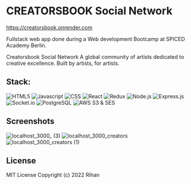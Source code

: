 # CREATORSBOOK Social Network

https://creatorsbook.onrender.com

Fullstack web app done during a Web development Bootcamp at SPICED Academy Berlin.

Creatorsbook Social Network
A global community of artists dedicated to creative excellence. Built by artists, for artists.

## Stack:

![HTML5](https://img.shields.io/badge/HTML5-E34F26?style=for-the-badge&logo=html5&logoColor=white)
![Javascript](https://img.shields.io/badge/JavaScript-323330?style=for-the-badge&logo=javascript&logoColor=F7DF1E)
![CSS](https://img.shields.io/badge/CSS3-1572B6?style=for-the-badge&logo=css3&logoColor=white)
![React](https://img.shields.io/badge/react-%2320232a.svg?style=for-the-badge&logo=react&logoColor=%2361DAFB)
![Redux](https://img.shields.io/badge/redux-%23593d88.svg?style=for-the-badge&logo=redux&logoColor=white)
![Node.js](https://img.shields.io/badge/Node.js-43853D?style=for-the-badge&logo=node.js&logoColor=white)
![Express.js](https://img.shields.io/badge/express.js-%23404d59.svg?style=for-the-badge&logo=express&logoColor=%2361DAFB)
![Socket.io](https://img.shields.io/badge/Socket.io-black?style=for-the-badge&logo=socket.io&badgeColor=010101)
![PostgreSQL](https://camo.githubusercontent.com/281c069a2703e948b536500b9fd808cb4fb2496b3b66741db4013a2c89e91986/68747470733a2f2f696d672e736869656c64732e696f2f62616467652f506f737467726553514c2d3331363139323f7374796c653d666f722d7468652d6261646765266c6f676f3d706f737467726573716c266c6f676f436f6c6f723d7768697465)
![AWS S3 & SES](https://img.shields.io/badge/Amazon_AWS-232F3E?style=for-the-badge&logo=amazon-aws&logoColor=white)

## Screenshots

![localhost_3000_ (3)](https://user-images.githubusercontent.com/90706137/206408393-a06f89f4-d801-4289-864b-76533c71d5fb.png)
![localhost_3000_creators](https://user-images.githubusercontent.com/90706137/206408412-309cf57d-b26b-48e7-9592-e736768933b5.png)
![localhost_3000_creators (1)](https://user-images.githubusercontent.com/90706137/206409221-8ea38169-57c9-4bd7-8ffa-ec87021516bc.png)

## License

MIT License
Copyright (c) 2022 Rihan
